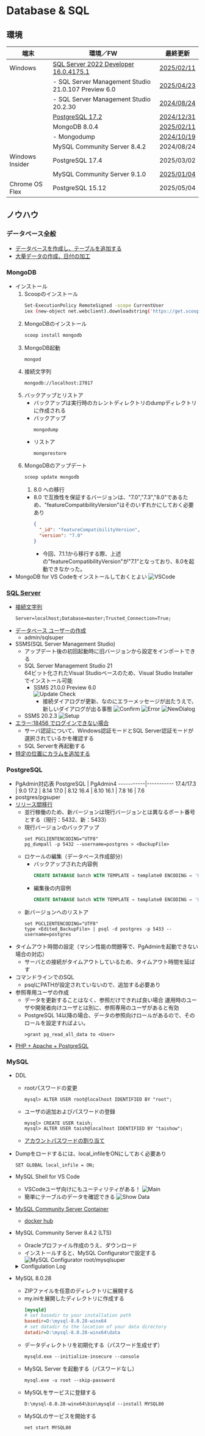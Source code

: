 # Database & SQL

##  環境

  |端末           |環境／FW                                              |最終更新
  |---------------|-----------------------------------------------------|----------
  |Windows        |[SQL Server 2022 Developer 16.0.4175.1](#sql-server) |[2025/02/11](https://www.sqlserverversions.com/2021/07/sql-server-2022-versions.html)
  |               |- SQL Server Management Studio 21.0.107 Preview 6.0  |[2025/04/23](https://learn.microsoft.com/ja-jp/sql/ssms/ssms-21/release-notes-21?view=sql-server-ver16)
  |               |- SQL Server Management Studio 20.2.30               |[2024/08/24](https://learn.microsoft.com/ja-jp/sql/ssms/download-sql-server-management-studio-ssms?view=sql-server-ver16)
  |               |[PostgreSQL 17.2](#postgresql)                       |[2024/12/31](https://www.enterprisedb.com/downloads/postgres-postgresql-downloads)
  |               |MongoDB 8.0.4                                        |[2025/02/11](https://www.mongodb.com/ja-jp)
  |               |- Mongodump                                          |[2024/10/19](https://www.mongodb.com/ja-jp/docs/database-tools/mongodump/mongodump-compatibility-and-installation/#std-label-mongodump-compatibility-and-installation)
  |               |MySQL Community Server 8.4.2                         |2024/08/24
  |Windows Insider|PostgreSQL 17.4                                      |2025/03/02
  |               |MySQL Community Server 9.1.0                         |[2025/01/04](https://dev.mysql.com/downloads/mysql/)
  |Chrome OS Flex|PostgreSQL 15.12                                     |2025/05/04

##  ノウハウ
### データベース全般
  - [データベースを作成し、テーブルを追加する](https://docs.microsoft.com/ja-jp/visualstudio/data-tools/create-a-sql-database-by-using-a-designer?view=vs-2019)
  - [大量データの作成、日付の加工](https://www.excellence-blog.com/2017/06/01/sql-server%E3%81%B8%E5%A4%A7%E9%87%8F%E3%81%AE%E3%83%87%E3%83%BC%E3%82%BF%E3%82%92%E9%AB%98%E9%80%9F%E3%81%A7%E8%BF%BD%E5%8A%A0%E3%81%99%E3%82%8B/)
### MongoDB
  - インストール
    1.  Scoopのインストール
        ```sh
        Set-ExecutionPolicy RemoteSigned -scope CurrentUser
        iex (new-object net.webclient).downloadstring('https://get.scoop.sh') 
        ```
    1.  MongoDBのインストール
        ```sh
        scoop install mongodb
        ```
    1.  MongoDB起動
        ```sh
        mongod
        ```
    1.  接続文字列
        ```
        mongodb://localhost:27017
        ```
    1.  バックアップとリストア
        - バックアップは実行時のカレントディレクトリのdumpディレクトリに作成される
        - バックアップ
          ```
          mongodump
          ```
        - リストア
          ```
          mongorestore
          ```
    1.  MongoDBのアップデート
        ```sh
        scoop update mongodb
        ```
        1.  8.0 への移行
          - 8.0 で互換性を保証するバージョンは、"7.0","7.3","8.0"であるため、"featureCompatibilityVersion"はそのいずれかにしておく必要あり
            ```json
            {
              "_id": "featureCompatibilityVersion",
              "version": "7.0"
            }
            ```
            - 今回、7.1.1から移行する際、上述の"featureCompatibilityVersion"が"7.1"となっており、8.0を起動できなかった。
  - MongoDB for VS Codeをインストールしておくとよい
    ![VSCode](../images/MongoDB/20231216_MongoDB_VSCode.png)
### [SQL Server](https://www.microsoft.com/ja-jp/sql-server/sql-server-2022)
  - [接続文字列](https://learn.microsoft.com/ja-jp/sql/connect/ado-net/connection-string-syntax?view=sql-server-ver16)
    ```
    Server=localhost;Database=master;Trusted_Connection=True;
    ```
  - [データベース ユーザーの作成](https://learn.microsoft.com/ja-jp/sql/relational-databases/security/authentication-access/create-a-database-user?view=sql-server-ver16)
    - admin/sqlsuper
  - SSMS(SQL Server Management Studio)
    - アップデート後の初回起動時に旧バージョンから設定をインポートできる
    - SQL Server Management Studio 21 <BR />
      64ビット化されたVisual Studioベースのため、Visual Studio Installer でインストール可能
      - SSMS 21.0.0 Preview 6.0 <BR />
        ![Update Check](../images/Database/20250423_SSMS21.0.0_Preview6.0.png)
        - 接続ダイアログが更新、なのにエラーメッセージが出たうえで、新しいダイアログが出る事態
          ![Confirm](../images/Database/20250427_SSMS21.0.0_Preview6.0_Confirm.png)
          ![Error](../images/Database/20250427_SSMS21.0.0_Preview6.0_Error.png)
          ![NewDialog](../images/Database/20250427_SSMS21.0.0_Preview6.0_New_ConnectionDialog.png)
    - SSMS 20.2.3
      ![Setup](../images/Database/20240824_Install_SSMS20.2.3.png)
  - [エラー:18456 でログインできない場合](https://qiita.com/sugasaki/items/a95c2495085e32851707)
    - サーバ認証について、Windows認証モードとSQL Server認証モードが選択されているかを確認する
    - SQL Serverを再起動する
  - [特定の位置にカラムを追加する](https://urashita.com/archives/13652)
### PostgreSQL
  - PgAdmin対応表
    PostgreSQL | PgAdmin4
    -----------|-----------
    17.4/17.3  | 9.0
    17.2       | 8.14
    17.0       | 8.12
    16.4       | 8.10
    16.1       | 7.8
    16         | 7.6
  - postgres/pgsuper
  - [リリース間移行](https://www.postgresql.jp/docs/9.0/migration.html)
    - 並行稼働のため、新バージョンは現行バージョンとは異なるポート番号とする（現行：5432、新：5433）
    - 現行バージョンのバックアップ
      ```
      set PGCLIENTENCODING="UTF8"
      pg_dumpall -p 5432 --username=postgres > <BackupFile>
      ```
    - ロケールの編集（データベース作成部分）
      - バックアップされた内容例
        ```sql
        CREATE DATABASE batch WITH TEMPLATE = template0 ENCODING = 'UTF8' LOCALE_PROVIDER = libc LOCALE = 'Japanese_Japan.932';
        ```
      - 編集後の内容例
        ```sql
        CREATE DATABASE batch WITH TEMPLATE = template0 ENCODING = 'UTF8' LC_COLLATE = 'Japanese_Japan.932' LC_CTYPE = 'Japanese_Japan.932';
        ```
    - 新バージョンへのリストア
      ```
      set PGCLIENTENCODING="UTF8"
      type <Edited_BackupFile> | psql -d postgres -p 5433 --username=postgres
      ```
  - タイムアウト時間の設定（マシン性能の問題等で、PgAdminを起動できない場合の対応）
    - サーバとの接続がタイムアウトしているため、タイムアウト時間を延ばす
  - コマンドラインでのSQL
    - psqlにPATHが設定されていないので、追加する必要あり
  - 参照専用ユーザの作成
    - データを更新することはなく、参照だけできれば良い場合
      運用時のユーザや開発者向けユーザとは別に、参照専用のユーザがあると有効
    - PostgreSQL 14以降の場合、データの参照向けロールがあるので、そのロールを設定すればよい。
      ```
      >grant pg_read_all_data to <User>
      ```
  - [PHP + Apache + PostgreSQL](./Php.md#postgresql)
### MySQL
  - DDL
    - rootパスワードの変更
      ```
      mysql> ALTER USER root@localhost IDENTIFIED BY "root";
      ```
    - ユーザの追加およびパスワードの登録
      ```
      mysql> CREATE USER taish;
      mysql> ALTER USER taish@localhost IDENTIFIED BY "taishow";
      ```
    - [アカウントパスワードの割り当て](https://dev.mysql.com/doc/refman/8.0/ja/assigning-passwords.html)
  - Dumpをロードするには、local_infileをONにしておく必要あり
    ```
    SET GLOBAL local_infile = ON;
    ```
  - MySQL Shell for VS Code
    - VSCodeユーザ向けにもユーティリティがある！
      ![Main](../images/Database/20240824_MySQL_Shell_for_VSCode.png)
    - 簡単にテーブルのデータを確認できる
      ![Show Data](../images/Database/20240824_MySQL_Shell_for_VSCode_ShowData.png)
  - [MySQL Community Server Container](https://dev.mysql.com/doc/refman/8.0/ja/docker-mysql-getting-started.html)
    - [docker hub](https://hub.docker.com/_/mysql)
  - MySQL Community Server 8.4.2 (LTS)
    - Oracleプロファイル作成のうえ、ダウンロード
    - インストールすると、MySQL Configuratorで設定する
      ![MySQL Configurator](../images/Database/20240824_MySQL_Configurator_of_MySQL_Community_Server8.4.2.png)
      root/mysqlsuper

    <details>
    <summary>Configulation Log</summary>

    ```
    Beginning configuration step: Writing configuration file

    Saving my.ini configuration file...
    Saved my.ini configuration file.
    Ended configuration step: Writing configuration file

    Beginning configuration step: Updating Windows Firewall rules

    Adding a Windows Firewall rule for MySQL84 on port 3306.
    Attempting to add a Windows Firewall rule with command: netsh.exe advfirewall firewall add rule name="Port 3306" protocol=TCP localport=3306 dir=in action=allow
    Ok.


    Successfully added the Windows Firewall rule.
    Adding a Windows Firewall rule for MySQL84 on port 33060.
    Attempting to add a Windows Firewall rule with command: netsh.exe advfirewall firewall add rule name="Port 33060" protocol=TCP localport=33060 dir=in action=allow
    Ok.


    Successfully added the Windows Firewall rule.
    Ended configuration step: Updating Windows Firewall rules

    Beginning configuration step: Adjusting Windows service

    Attempting to grant the required filesystem permissions to the 'NT AUTHORITY\NetworkService' account.
    Granted permissions to the data directory.
    Granted permissions to the install directory.
    Adding new service
    New service added
    Ended configuration step: Adjusting Windows service

    Beginning configuration step: Initializing database (may take a long time)

    Attempting to run MySQL Server with --initialize-insecure option...
    Starting process for MySQL Server 8.4.2...
    Starting process with command: C:\Program Files\MySQL\MySQL Server 8.4\bin\mysqld.exe --defaults-file="C:\ProgramData\MySQL\MySQL Server 8.4\my.ini" --console --initialize-insecure=on --lower-case-table-names=1...
    MySQL Server Initialization - start.
    C:\Program Files\MySQL\MySQL Server 8.4\bin\mysqld.exe (mysqld 8.4.2) initializing of server in progress as process 15752
    InnoDB initialization has started.
    InnoDB initialization has ended.
    root@localhost is created with an empty password ! Please consider switching off the --initialize-insecure option.
    MySQL Server Initialization - end.
    Process for mysqld, with ID 15752, was run successfully and exited with code 0.
    Successfully started process for MySQL Server 8.4.2.
    MySQL Server 8.4.2 intialized the database successfully.
    Ended configuration step: Initializing database (may take a long time)

    Beginning configuration step: Updating permissions for the data folder and related server files

    Attempting to update the permissions for the data folder and related server files...
    Inherited permissions have been converted to explicit permissions.
    Full control permissions granted to: NETWORK SERVICE.
    Full control permissions granted to: Administrators.
    Full control permissions granted to: CREATOR OWNER.
    Full control permissions granted to: SYSTEM.
    Access to the data directory is removed for the users group.
    Permissions for the data folder and related server files are updated correctly.
    Ended configuration step: Updating permissions for the data folder and related server files

    Beginning configuration step: Starting the server

    Attempting to start service MySQL84...
    MySQL Server - start.
    C:\Program Files\MySQL\MySQL Server 8.4\bin\mysqld.exe (mysqld 8.4.2) starting as process 13844
    InnoDB initialization has started.
    InnoDB initialization has ended.
    CA certificate ca.pem is self signed.
    Channel mysql_main configured to support TLS. Encrypted connections are now supported for this channel.
    X Plugin ready for connections. Bind-address: '::' port: 33060
    C:\Program Files\MySQL\MySQL Server 8.4\bin\mysqld.exe: ready for connections. Version: '8.4.2'  socket: ''  port: 3306  MySQL Community Server - GPL.
    Successfully started service MySQL84.
    Waiting until a connection to MySQL Server 8.4.2 can be established (with a maximum of 10 attempts)...
    Retry 1: Attempting to connect to Mysql@localhost:3306 with user root with no password...
    Successfully connected to MySQL Server 8.4.2.
    Ended configuration step: Starting the server

    Beginning configuration step: Applying security settings

    Attempting to update security settings.
    Updated security settings.
    Ended configuration step: Applying security settings

    Beginning configuration step: Updating the Start menu link

    Attempting to verify command-line client shortcut.
    Verified command-line client shortcut.
    Verified command-line client shortcut.
    Ended configuration step: Updating the Start menu link

    Beginning configuration step: Updating example databases

    Updating example databases...
    Ended configuration step: Updating example databases
    ```
    </details>
  - MySQL 8.0.28
    - ZIPファイルを任意のディレクトリに展開する
    - my.iniを展開したディレクトリに作成する
      ```ini
      [mysqld]
      # set basedir to your installation path
      basedir=D:\mysql-8.0.28-winx64
      # set datadir to the location of your data directory
      datadir=D:\mysql-8.0.28-winx64\data
      ```
    - データディレクトリを初期化する（パスワード生成せず）
      ```
      mysqld.exe --initialize-insecure --console
      ```
    - MySQL Server を起動する（パスワードなし）
      ```
      mysql.exe -u root --skip-password
      ```
    - MySQLをサービスに登録する
      ```
      D:\mysql-8.0.28-winx64\bin\mysqld --install MYSQL80
      ```
    - MySQLのサービスを開始する
      ```
      net start MYSQL80
      ```
